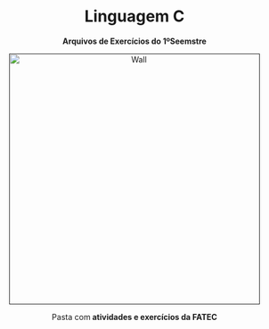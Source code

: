  <h1 align="center"> Linguagem C </h1>
 <p align="center"> <strong> Arquivos de Exercícios do 1ºSeemstre </strong> </p>

<div align="center">
  <a href=""><img src="https://i.pinimg.com/originals/96/c5/29/96c5297532e2ee016963c61ca1430200.gif"  height="450" weight="250" border="0" alt="Wall"></a>
</div>
  <p align="center"> Pasta com<strong> atividades e exercícios da FATEC </strong> </p>
